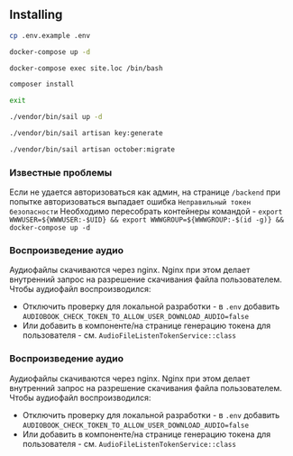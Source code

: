 ## Installing

```sh
cp .env.example .env
```
```sh
docker-compose up -d
```
```sh
docker-compose exec site.loc /bin/bash
```
```sh
composer install
```
```sh
exit
```
```sh
./vendor/bin/sail up -d
```
```sh
./vendor/bin/sail artisan key:generate
```
```sh
./vendor/bin/sail artisan october:migrate
```

### Известные проблемы
Если не удается авторизоваться как админ, на странице `/backend` при попытке авторизоваться выпадает ошибка `Неправильный токен безопасности`
Необходимо пересобрать контейнеры командой - `export WWWUSER=${WWWUSER:-$UID} && export WWWGROUP=${WWWGROUP:-$(id -g)} && docker-compose up -d`

### Воспроизведение аудио
Аудиофайлы скачиваются через nginx. Nginx при этом делает внутренний запрос на разрешение скачивания файла пользователем.
Чтобы аудиофайл воспроизводился:
- Отключить проверку для локальной разработки - в `.env` добавить `AUDIOBOOK_CHECK_TOKEN_TO_ALLOW_USER_DOWNLOAD_AUDIO=false`
- Или добавить в компоненте/на странице генерацию токена для пользователя - см. `AudioFileListenTokenService::class`

### Воспроизведение аудио
Аудиофайлы скачиваются через nginx. Nginx при этом делает внутренний запрос на разрешение скачивания файла пользователем.
Чтобы аудиофайл воспроизводился:
- Отключить проверку для локальной разработки - в `.env` добавить `AUDIOBOOK_CHECK_TOKEN_TO_ALLOW_USER_DOWNLOAD_AUDIO=false`
- Или добавить в компоненте/на странице генерацию токена для пользователя - см. `AudioFileListenTokenService::class`
